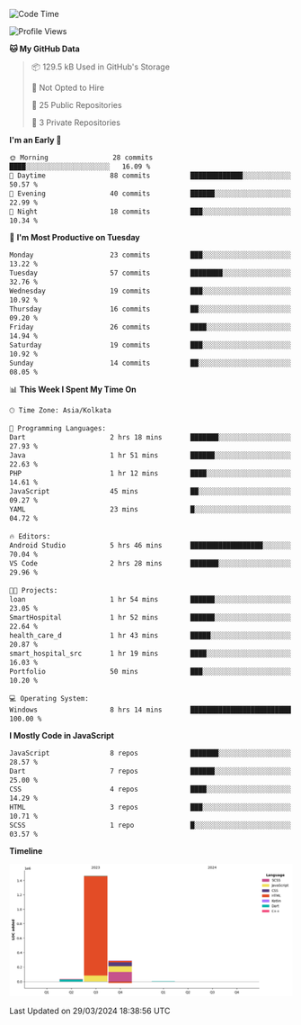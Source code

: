 <!--START_SECTION:waka-->
![Code Time](http://img.shields.io/badge/Code%20Time-297%20hrs%2031%20mins-blue)

![Profile Views](http://img.shields.io/badge/Profile%20Views-0-blue)

**🐱 My GitHub Data** 

> 📦 129.5 kB Used in GitHub's Storage 
 > 
> 🚫 Not Opted to Hire
 > 
> 📜 25 Public Repositories 
 > 
> 🔑 3 Private Repositories 
 > 
**I'm an Early 🐤** 

```text
🌞 Morning                28 commits          ████░░░░░░░░░░░░░░░░░░░░░   16.09 % 
🌆 Daytime                88 commits          █████████████░░░░░░░░░░░░   50.57 % 
🌃 Evening                40 commits          ██████░░░░░░░░░░░░░░░░░░░   22.99 % 
🌙 Night                  18 commits          ███░░░░░░░░░░░░░░░░░░░░░░   10.34 % 
```
📅 **I'm Most Productive on Tuesday** 

```text
Monday                   23 commits          ███░░░░░░░░░░░░░░░░░░░░░░   13.22 % 
Tuesday                  57 commits          ████████░░░░░░░░░░░░░░░░░   32.76 % 
Wednesday                19 commits          ███░░░░░░░░░░░░░░░░░░░░░░   10.92 % 
Thursday                 16 commits          ██░░░░░░░░░░░░░░░░░░░░░░░   09.20 % 
Friday                   26 commits          ████░░░░░░░░░░░░░░░░░░░░░   14.94 % 
Saturday                 19 commits          ███░░░░░░░░░░░░░░░░░░░░░░   10.92 % 
Sunday                   14 commits          ██░░░░░░░░░░░░░░░░░░░░░░░   08.05 % 
```


📊 **This Week I Spent My Time On** 

```text
🕑︎ Time Zone: Asia/Kolkata

💬 Programming Languages: 
Dart                     2 hrs 18 mins       ███████░░░░░░░░░░░░░░░░░░   27.93 % 
Java                     1 hr 51 mins        ██████░░░░░░░░░░░░░░░░░░░   22.63 % 
PHP                      1 hr 12 mins        ████░░░░░░░░░░░░░░░░░░░░░   14.61 % 
JavaScript               45 mins             ██░░░░░░░░░░░░░░░░░░░░░░░   09.27 % 
YAML                     23 mins             █░░░░░░░░░░░░░░░░░░░░░░░░   04.72 % 

🔥 Editors: 
Android Studio           5 hrs 46 mins       ██████████████████░░░░░░░   70.04 % 
VS Code                  2 hrs 28 mins       ███████░░░░░░░░░░░░░░░░░░   29.96 % 

🐱‍💻 Projects: 
loan                     1 hr 54 mins        ██████░░░░░░░░░░░░░░░░░░░   23.05 % 
SmartHospital            1 hr 52 mins        ██████░░░░░░░░░░░░░░░░░░░   22.64 % 
health_care_d            1 hr 43 mins        █████░░░░░░░░░░░░░░░░░░░░   20.87 % 
smart_hospital_src       1 hr 19 mins        ████░░░░░░░░░░░░░░░░░░░░░   16.03 % 
Portfolio                50 mins             ███░░░░░░░░░░░░░░░░░░░░░░   10.20 % 

💻 Operating System: 
Windows                  8 hrs 14 mins       █████████████████████████   100.00 % 
```

**I Mostly Code in JavaScript** 

```text
JavaScript               8 repos             ███████░░░░░░░░░░░░░░░░░░   28.57 % 
Dart                     7 repos             ██████░░░░░░░░░░░░░░░░░░░   25.00 % 
CSS                      4 repos             ████░░░░░░░░░░░░░░░░░░░░░   14.29 % 
HTML                     3 repos             ███░░░░░░░░░░░░░░░░░░░░░░   10.71 % 
SCSS                     1 repo              █░░░░░░░░░░░░░░░░░░░░░░░░   03.57 % 
```



**Timeline**

![Lines of Code chart](https://raw.githubusercontent.com/sairam030/sairam030/main/assets/bar_graph.png)


 Last Updated on 29/03/2024 18:38:56 UTC
<!--END_SECTION:waka-->
